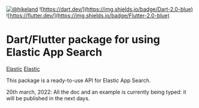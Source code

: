 [![@hikeland](https://img.shields.io/twitter/follow/hikeland?label=Hikeland&style=social)](https://twitter.com/hikeland)
![https://dart.dev/](https://img.shields.io/badge/Dart-2.0-blue)
![https://flutter.dev/](https://img.shields.io/badge/Flutter-2.0-blue)

# Dart/Flutter package for using Elastic App Search

[Elastic](https://raw.githubusercontent.com/julienlebren/elastic_app_search/main/assets/logo_light.png#gh-light-mode-only)
[Elastic](https://raw.githubusercontent.com/julienlebren/elastic_app_search/main/assets/logo_dark.png#gh-dark-mode-only)

This package is a ready-to-use API for Elastic App Search.

20th march, 2022:
All the doc and an example is currently being typed: it will be published in the next days.